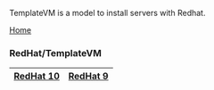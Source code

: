 TemplateVM is a model to install servers with Redhat.   
  
[Home](../../../TemplateVM/wiki/home)  

### RedHat/TemplateVM

|[RedHat 10](../../../TemplateVM/wiki/101Installation)|[RedHat 9](../../../TemplateVM/wiki/01Installation)  
 |:---|:---|  

